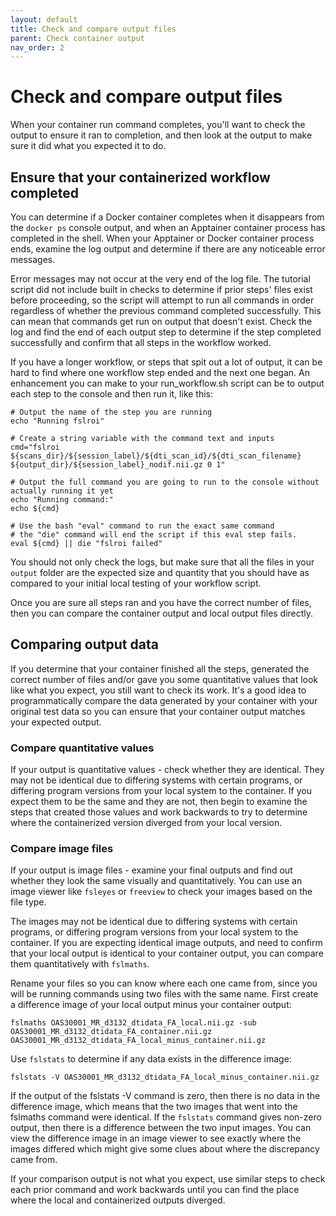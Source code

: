 ```yaml
---
layout: default
title: Check and compare output files
parent: Check container output
nav_order: 2
---
```


# Check and compare output files

When your container run command completes, you'll want to check the output to ensure it ran to completion, and then look at the output to make sure it did what you expected it to do.

## Ensure that your containerized workflow completed

You can determine if a Docker container completes when it disappears from the `docker ps` console output, and when an Apptainer container process has completed in the shell. When your Apptainer or Docker container process ends, examine the log output and determine if there are any noticeable error messages. 

Error messages may not occur at the very end of the log file. The tutorial script did not include built in checks to determine if prior steps' files exist before proceeding, so the script will attempt to run all commands in order regardless of whether the previous command completed successfully. This can mean that commands get run on output that doesn't exist. Check the log and find the end of each output step to determine if the step completed successfully and confirm that all steps in the workflow worked.

If you have a longer workflow, or steps that spit out a lot of output, it can be hard to find where one workflow step ended and the next one began. An enhancement you can make to your run_workflow.sh script can be to output each step to the console and then run it, like this:

```
# Output the name of the step you are running
echo "Running fslroi"

# Create a string variable with the command text and inputs
cmd="fslroi ${scans_dir}/${session_label}/${dti_scan_id}/${dti_scan_filename} ${output_dir}/${session_label}_nodif.nii.gz 0 1"

# Output the full command you are going to run to the console without actually running it yet
echo "Running command:"
echo ${cmd}

# Use the bash "eval" command to run the exact same command
# the "die" command will end the script if this eval step fails.
eval ${cmd} || die "fslroi failed"
```

You should not only check the logs, but make sure that all the files in your `output` folder are the expected size and quantity that you should have as compared to your initial local testing of your workflow script.

Once you are sure all steps ran and you have the correct number of files, then you can compare the container output and local output files directly.

## Comparing output data

If you determine that your container finished all the steps, generated the correct number of files and/or gave you some quantitative values that look like what you expect, you still want to check its work. It's a good idea to programmatically compare the data generated by your container with your original test data so you can ensure that your container output matches your expected output.

### Compare quantitative values

If your output is quantitative values - check whether they are identical. They may not be identical due to differing systems with certain programs, or differing program versions from your local system to the container. If you expect them to be the same and they are not, then begin to examine the steps that created those values and work backwards to try to determine where the containerized version diverged from your local version. 

### Compare image files

If your output is image files - examine your final outputs and find out whether they look the same visually and quantitatively. You can use an image viewer like `fsleyes` or `freeview` to check your images based on the file type.

The images may not be identical due to differing systems with certain programs, or differing program versions from your local system to the container. If you are expecting identical image outputs, and need to confirm that your local output is identical to your container output, you can compare them quantitatively with `fslmaths`.

Rename your files so you can know where each one came from, since you will be running commands using two files with the same name. First create a difference image of your local output minus your container output:
```
fslmaths OAS30001_MR_d3132_dtidata_FA_local.nii.gz -sub OAS30001_MR_d3132_dtidata_FA_container.nii.gz OAS30001_MR_d3132_dtidata_FA_local_minus_container.nii.gz
```

Use `fslstats` to determine if any data exists in the difference image:
```
fslstats -V OAS30001_MR_d3132_dtidata_FA_local_minus_container.nii.gz
```
If the output of the fslstats -V command is zero, then there is no data in the difference image, which means that the two images that went into the fslmaths command were identical. If the `fslstats` command gives non-zero output, then there is a difference between the two input images. You can view the difference image in an image viewer to see exactly where the images differed which might give some clues about where the discrepancy came from. 

If your comparison output is not what you expect, use similar steps to check each prior command and work backwards until you can find the place where the local and containerized outputs diverged.